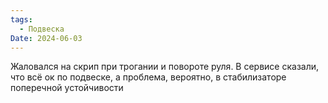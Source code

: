 ```yaml
---
tags:
  - Подвеска
Date: 2024-06-03
---
```

Жаловался на скрип при трогании и повороте руля. В сервисе сказали, что всё ок по подвеске, а проблема, вероятно, в стабилизаторе поперечной устойчивости
